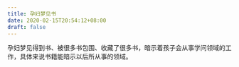 ```yaml
---
title: 孕妇梦见书
date: 2020-02-15T20:54:12+08:00
draft: false
---
```


孕妇梦见得到书、被很多书包围、收藏了很多书，暗示着孩子会从事学问领域的工作，具体来说书籍能暗示以后所从事的领域。<br>
